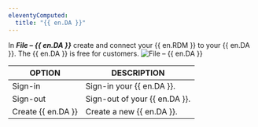 ```yaml
---
eleventyComputed:
  title: "{{ en.DA }}"
---
```

In ***File – {{ en.DA }}*** create and connect your {{ en.RDM }} to your {{ en.DA }}. The {{ en.DA }} is free for customers.
![File – {{ en.DA }}](https://cdnweb.devolutions.net/docs/docs_en_rdm_mac_RDMMac2114.png)

| OPTION             | DESCRIPTION                   |
|--------------------|-------------------------------|
| Sign-in            | Sign-in your {{ en.DA }}.     |
| Sign-out           | Sign-out of your {{ en.DA }}. |
| Create {{ en.DA }} | Create a new {{ en.DA }}.     |
